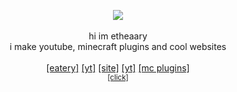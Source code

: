 

<p align="center">
  <img src="https://i.ibb.co/bLbS1QS/etheaarygit.png">
  <br><br>
  hi im etheaary<br>
  i make youtube, minecraft plugins and cool websites<br><br>
  <a href="https://eaterybot.xyz">[eatery]</a> <a href="https://youtube.com/etheaary">[yt]</a> <a href="https://ethry.xyz">[site]</a> <a href="https://youtube.com/etheaary">[yt]</a> <a href="https://www.spigotmc.org/members/etheaaryxd.916165/">[mc plugins]</a><br>
  <sup><a href="http://pastaisdelicious.cf" title="PastaBot">[click]</a></sup>
</p>
